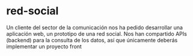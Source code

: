 # red-social
Un cliente del sector de la comunicación nos ha pedido desarrollar una aplicación web, un prototipo de una red social. Nos han compartido APIs (backend) para la consulta de los datos, así que únicamente deberás implementar un proyecto front
